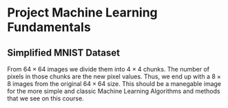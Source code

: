 # Project Machine Learning Fundamentals

## Simplified MNIST Dataset

From $64\times 64$ images we divide them into $4\times 4$ chunks. The number of pixels in those chunks are the new pixel values. Thus, we end up with a $8 \times 8$ images from the original $64 \times 64$ size. This should be a manegable image for the more simple and classic Machine Learning Algorithms and methods that we see on this course.

